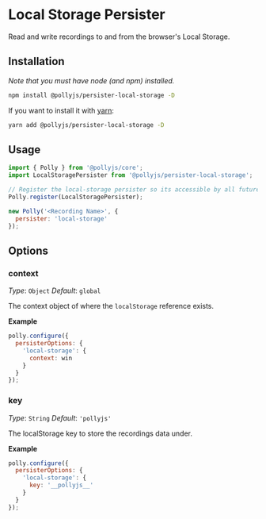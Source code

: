 # Local Storage Persister

Read and write recordings to and from the browser's Local Storage.

## Installation

_Note that you must have node (and npm) installed._

```bash
npm install @pollyjs/persister-local-storage -D
```

If you want to install it with [yarn](https://yarnpkg.com):

```bash
yarn add @pollyjs/persister-local-storage -D
```

## Usage

```js
import { Polly } from '@pollyjs/core';
import LocalStoragePersister from '@pollyjs/persister-local-storage';

// Register the local-storage persister so its accessible by all future polly instances
Polly.register(LocalStoragePersister);

new Polly('<Recording Name>', {
  persister: 'local-storage'
});
```

## Options

### context

_Type_: `Object`
_Default_: `global`

The context object of where the `localStorage` reference exists.

__Example__

```js
polly.configure({
  persisterOptions: {
    'local-storage': {
      context: win
    }
  }
});
```

### key

_Type_: `String`
_Default_: `'pollyjs'`

The localStorage key to store the recordings data under.

__Example__

```js
polly.configure({
  persisterOptions: {
    'local-storage': {
      key: '__pollyjs__'
    }
  }
});
```
